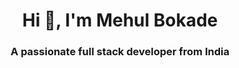 <h1 align="center">Hi 👋, I'm Mehul Bokade</h1>
<h3 align="center">A passionate full stack developer from India</h3>

